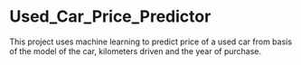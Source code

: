 # Used_Car_Price_Predictor
This project uses machine learning to predict price of a used car from basis of the model of the car, kilometers driven and the year of purchase.
